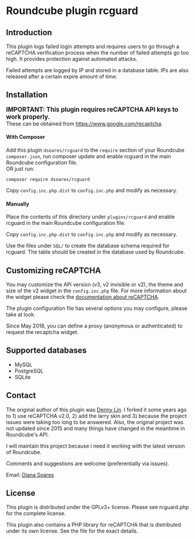 # Roundcube plugin rcguard

## Introduction
This plugin logs failed login attempts and requires users to go through
a reCAPTCHA verification process when the number of failed attempts go
too high. It provides protection against automated attacks.

Failed attempts are logged by IP and stored in a database table.
IPs are also released after a certain expire amount of time.


## Installation

<big>**IMPORTANT: This plugin requires reCAPTCHA API keys to work properly.**</big>
<br>These can be obtained from https://www.google.com/recaptcha.


#### With Composer

Add this plugin `dsoares/rcguard` to the `require` section of your Roundcube
`composer.json`, run composer update and enable rcguard in the main Roundcube configuration file.
<br>OR just run:

    composer require dsoares/rcguard

Copy `config.inc.php.dist` to `config.inc.php` and modify as necessary.

#### Manually

Place the contents of this directory under `plugins/rcguard` and enable rcguard in the main
Roundcube configuration file.

Copy `config.inc.php.dist` to `config.inc.php` and modify as necessary.

Use the files under `SQL/` to create the database schema required for
rcguard. The table should be created in the database used by Roundcube.


## Customizing reCAPTCHA

You may customize the APi version (v3, v2 invisible or v2), the theme and size of the v2 widget in the `config.inc.php` file. 
For more information about the widget please check the [documentation about reCAPTCHA](recaptcha-doc).

The plugin configuration file has several options you may configure, please take at look.

Since May 2018, you can define a proxy (anonymous or authenticated) to request the recaptcha widget.

## Supported databases

- MySQL
- PostgreSQL
- SQLite


## Contact

The original author of this plugin was [Denny Lin](dennylin). I forked it some
years ago to 1) use reCAPTCHA v2.0, 2) add the larry skin and 3) because the project
issues were taking too long to be answered. Also, the original project was not
updated since 2015 and many things have changed in the meantime in Roundcube's API.

I will maintain this project because i need it working with the latest
version of Roundcube.

Comments and suggestions are welcome (preferentially via issues).

Email: [Diana Soares][email]

[email]: mailto:diana.soares@gmail.com
[dennylin]: https://github.com/dennylin93
[recaptcha-doc]: https://developers.google.com/recaptcha/intro


## License

This plugin is distributed under the GPLv3+ license. Please see rcguard.php
for the complete license.

This plugin also contains a PHP library for reCAPTCHA that is
distributed under its own license. See the file for the exact details.


